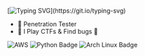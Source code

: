[![Typing SVG](https://readme-typing-svg.demolab.com?font=Fira+Code&pause=1000&color=F7224B&random=false&width=435&lines=Hey+What's+Going+On?)](https://git.io/typing-svg)



<!-- … [![Spotify](https://novatorem.rajchowdhury420.vercel.app//api/spotify)](https://open.spotify.com/user/nenedo6969trydfada1qiw864) -->

-  🔭 Penetration Tester
-  🌱 I Play CTFs & Find bugs 🐛 
  
![AWS](https://img.shields.io/badge/-AWS-000?&logo=Amazon-AWS&logoColor=fff)
![Python Badge](https://img.shields.io/badge/Python-3776AB?logo=python&logoColor=fff)
![Arch Linux Badge](https://img.shields.io/badge/Arch%20Linux-1793D1?logo=archlinux&logoColor=fff)


